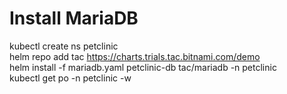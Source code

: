 # Install MariaDB
kubectl create ns petclinic  
helm repo add tac https://charts.trials.tac.bitnami.com/demo  
helm install -f mariadb.yaml petclinic-db tac/mariadb -n petclinic  
kubectl get po -n petclinic -w  
